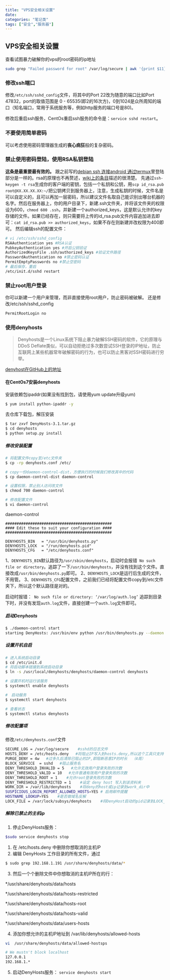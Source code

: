 ```yaml
---
title: "VPS安全相关设置"
date:
categories: "笔记类"
tags: ["安全","服务器"]
---
```


## VPS安全相关设置

查看试图暴力破解你的vps的root密码的ip地址

```bash
sudo grep "Failed password for root" /var/log/secure | awk '{print $11}' | sort | uniq -c | sort -nr
```



### 修改ssh端口

修改`/etc/ssh/sshd_config`文件，将其中的Port 22改为随意的端口比如Port 47832，port的取值范围是 0 - 65535(即2的16次方)，0到1024是众所周知的端口（知名端口，常用于系统服务等，例如http服务的端口号是80)。

修改后重启ssh服务，CentOs重启ssh服务的命令是：`service sshd restart`。

### 不要使用简单密码

可以考虑使用密码管理器生成的**丧心病狂**般的复杂密码。

### 禁止使用密码登陆，使用RSA私钥登陆

**这条是最重要最有效的。**
跟之前写的[debian ssh 连接android 通过termux](http://link.zhihu.com/?target=https%3A//www.findhao.net/easycoding/1652)里登陆部分是一样的。rsa的原理也不再赘述，[wiki上的条目](http://link.zhihu.com/?target=https%3A//zh.wikipedia.org/wiki/RSA%25E5%258A%25A0%25E5%25AF%2586%25E6%25BC%2594%25E7%25AE%2597%25E6%25B3%2595)描述的很清楚。
先通过`ssh-keygen -t rsa`生成你的客户端的密钥，包括一个私钥和公钥，用`scp id_rsa.pub root@XX.XX.XX.XX:~/`把公钥拷贝到服务器上，注意，生成私钥的时候，文件名是可以自定义的，且可以再加一层密码，所以建议文件名取自己能识别出哪台机器的名字。然后在服务器上，你的用户目录下，新建.ssh文件夹，并将该文件夹的权限设为600，`chmod 600 .ssh`，并新建一个authorized_keys，这是默认允许的key存储的文件。如果已经存在，则只需要将上传的id_rsa.pub文件内容追加进去即可：`cat id_rsa.pub >> authorized_keys`，如果不存在则新建并改权限为400即可。
然后编辑ssh的配置文件：

```bash
# vi /etc/ssh/sshd_config
RSAAuthentication yes #RSA认证
PubkeyAuthentication yes #开启公钥验证
AuthorizedKeysFile .ssh/authorized_keys #验证文件路径
PasswordAuthentication no #禁止密码认证
PermitEmptyPasswords no #禁止空密码
# 最后保存，重启
/etc/init.d/sshd restart
```

### 禁止root用户登录

你可以新建一个用户来管理，而非直接使用root用户，防止密码被破解。
还是修改/etc/ssh/sshd_config

```bash
PermitRootLogin no
```



### 使用denyhosts

> Denyhosts是一个Linux系统下阻止暴力破解SSH密码的软件，它的原理与DDoS Deflate类似，可以自动拒绝过多次数尝试SSH登录的IP地址，防止互联网上某些机器常年破解密码的行为，也可以防止黑客对SSH密码进行穷举。

[denyhost在GitHub上的地址](https://github.com/denyhosts/denyhosts/releases)

#### 在CentOs7安装denyhosts

安装依赖包ipaddr(如果没有找到包，请使用yum update升级yum)

```bash
$ yum install python-ipaddr -y
```

去仓库下载包，解压安装

```bash
$ tar zxvf DenyHosts-3.1.tar.gz 
$ cd denyhosts
$ python setup.py install
```

##### 修改安装配置

```bash
# 将配置文件copy至/etc文件夹
$ cp -rp denyhosts.conf /etc/

# copy一份daemon-control-dist，方便执行的时候我们修改其中的代码
$ cp daemon-control-dist daemon-control

# 设置权限，禁止别人访问改文件
$ chmod 700 daemon-control

# 修改配置文件
$ vi daemon-control
```

daemon-control

```
###############################################
#### Edit these to suit your configuration ####
###############################################

DENYHOSTS_BIN   = "/usr/bin/denyhosts.py"
DENYHOSTS_LOCK  = "/run/denyhosts.pid"
DENYHOSTS_CFG   = "/etc/denyhosts.conf"
```

1、`DENYHOSTS_BIN`默认路径为`/usr/sbin/denyhosts`，启动时会报错` No such file or directory`。追踪了一下`/usr/bin/denyhosts`，并没有找到这个文件。直接改成`/usr/bin/denyhosts.py`即可。
2、`DENYHOSTS_LOCK`是运行后生成的文件，不用管。
3、`DENYHOSTS_CFG`配置文件，之前我们已经将配置文件copy到/etc文件夹下，所以这个默认路径是对的。

启动时报错：` No such file or directory: ‘/var/log/auth.log’`
追踪到目录下时，并没有发现`auth.log`文件，直接创建一个`auth.log`文件即可。

##### 启动Denyhosts

```bash
$ ./daemon-control start
starting DenyHosts: /usr/bin/env python /usr/bin/denyhosts.py --daemon --config=/etc/denyhosts.conf
```

##### 设置开机自启

```bash
# 进入系统启动目录
$ cd /etc/init.d
# 将启动脚本链接到系统启动目录
$ ln -s /usr/local/denyhosts/denyhosts/daemon-control denyhosts

# 设置开机时运行该服务
$ systemctl enable denyhosts

#　启动服务
$ systemctl start denyhosts

# 查看状态
$ systemctl status denyhosts
```

##### 修改配置项

修改`/etc/denyhosts.conf`文件

```bash
SECURE_LOG = /var/log/secure    #sshd的日志文件
HOSTS_DENY = /etc/hosts.deny   #将阻止IP写入到hosts.deny,所以这个工具只支持 支持tcp wrapper的协议
PURGE_DENY = 4w   #过多久后清除已阻止的IP,即阻断恶意IP的时长  （4周）
BLOCK_SERVICE  = sshd   #阻止服务名
DENY_THRESHOLD_INVALID = 5   #允许无效用户登录失败的次数
DENY_THRESHOLD_VALID = 10   #允许普通有效用户登录失败的次数
DENY_THRESHOLD_ROOT = 1    #允许root登录失败的次数
DENY_THRESHOLD_RESTRICTED = 1    #设定 deny host 写入到该资料夹
WORK_DIR = /var/lib/denyhosts    #将deny的host或ip记录到work_dir中
SUSPICIOUS_LOGIN_REPORT_ALLOWED_HOSTS=YES # 启用邮件提醒
HOSTNAME_LOOKUP=YES    #是否做域名反解
LOCK_FILE = /var/lock/subsys/denyhosts    #将DenyHost启动的pid记录到LOCK_FILE中，已确保服务正确启动，防止同时启动多个服务
```

##### 解除已禁止的主机ip

1. 停止DenyHosts服务：

```bash
$sudo service denyhosts stop
```

1. 在 /etc/hosts.deny 中删除你想取消的主机IP
2. 编辑 DenyHosts 工作目录的所有文件，通过

```bash
$ sudo grep 192.168.1.191 /usr/share/denyhosts/data/*
```

3. 然后一个个删除文件中你想取消的主机IP所在的行： 

*/usr/share/denyhosts/data/hosts

*/usr/share/denyhosts/data/hosts-restricted

*/usr/share/denyhosts/data/hosts-root

*/usr/share/denyhosts/data/hosts-valid

*/usr/share/denyhosts/data/users-hosts

4. 添加你想允许的主机IP地址到 /var/lib/denyhosts/allowed-hosts

```bash
vi  /usr/share/denyhosts/data/allowed-hostsps

# We mustn't block localhost
127.0.0.1
192.168.1.*
```

5. 启动DenyHosts服务： `service denyhosts start`